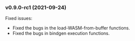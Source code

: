 ### v0.9.0-rc1 (2021-09-24)

Fixed issues:

* Fixed the bugs in the load-WASM-from-buffer functions.
* Fixed the bugs in bindgen execution functions.
